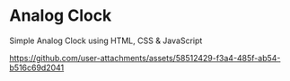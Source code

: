 # Analog Clock
 Simple Analog Clock using HTML, CSS & JavaScript


https://github.com/user-attachments/assets/58512429-f3a4-485f-ab54-b516c69d2041

